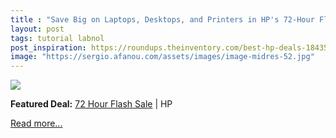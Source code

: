 ```yaml
---
title : "Save Big on Laptops, Desktops, and Printers in HP's 72-Hour Flash Sale"
layout: post
tags: tutorial labnol
post_inspiration: https://roundups.theinventory.com/best-hp-deals-1843542941
image: "https://sergio.afanou.com/assets/images/image-midres-52.jpg"
---
```


<img src="https://i.kinja-img.com/gawker-media/image/upload/s--T4gYrkDU--/c_fit,fl_progressive,q_80,w_636/druic8seuidtr5wxc5vi.jpg" /><p><strong>Featured Deal:</strong> <a href="https://www.awin1.com/cread.php?awinmid=7168&amp;awinaffid=565391&amp;clickref=-&amp;ued=https%3A%2F%2Fwww.hp.com%2Fus-en%2Fshop%2Fslp%2Fweekly-deals" target="_blank" rel="noopener noreferrer">72 Hour Flash Sale</a> | HP</p><p><a href="https://roundups.theinventory.com/best-hp-deals-1843542941">Read more...</a></p>
